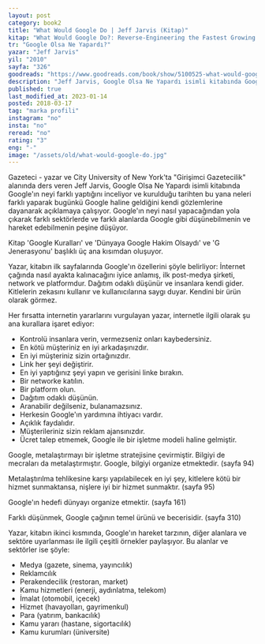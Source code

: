 ```yaml
---
layout: post  
category: book2  
title: "What Would Google Do | Jeff Jarvis (Kitap)"  
kitap: "What Would Google Do?: Reverse-Engineering the Fastest Growing Company in the History of the World"  
tr: "Google Olsa Ne Yapardı?"  
yazar: "Jeff Jarvis"  
yil: "2010"  
sayfa: "326"  
goodreads: "https://www.goodreads.com/book/show/5100525-what-would-google-do"
description: "Jeff Jarvis, Google Olsa Ne Yapardı isimli kitabında Google'ın neyi farklı yaptığını kendi gözlemlerine dayanarak açıklıyor."
published: true
last_modified_at: 2023-01-14
posted: 2018-03-17
tag: "marka profili"
instagram: "no"
insta: "no"
reread: "no"
rating: "3"
eng: "-"
image: "/assets/old/what-would-google-do.jpg"
---
```


Gazeteci - yazar ve City University of New York'ta "Girişimci Gazetecilik" alanında ders veren Jeff Jarvis, Google Olsa Ne Yapardı isimli kitabında Google'ın neyi farklı yaptığını inceliyor ve kurulduğu tarihten bu yana neleri farklı yaparak bugünkü Google haline geldiğini kendi gözlemlerine dayanarak açıklamaya çalışıyor. Google'ın neyi nasıl yapacağından yola çıkarak farklı sektörlerde ve farklı alanlarda Google gibi düşünebilmenin ve hareket edebilmenin peşine düşüyor.  
  
Kitap 'Google Kuralları' ve 'Dünyaya Google Hakim Olsaydı' ve 'G Jenerasyonu' başlıklı üç ana kısımdan oluşuyor.  
  
Yazar, kitabın ilk sayfalarında Google'ın özellerini şöyle belirliyor: İnternet çağında nasıl ayakta kalınacağını iyice anlamış, ilk post-medya şirketi, network ve platformdur. Dağıtım odaklı düşünür ve insanlara kendi gider. Kitlelerin zekasını kullanır ve kullanıcılarına saygı duyar. Kendini bir ürün olarak görmez.  
  
Her fırsatta internetin yararlarını vurgulayan yazar, internetle ilgili olarak şu ana kurallara işaret ediyor:  
  
- Kontrolü insanlara verin, vermezseniz onları kaybedersiniz.  
- En kötü müşteriniz en iyi arkadaşınızdır.  
- En iyi müşteriniz sizin ortağınızdır.  
- Link her şeyi değiştirir.  
- En iyi yaptığınız şeyi yapın ve gerisini linke bırakın.  
- Bir networke katılın.  
- Bir platform olun.  
- Dağıtım odaklı düşünün.  
- Aranabilir değilseniz, bulanamazsınız.  
- Herkesin Google'ın yardımına ihtiyacı vardır.  
- Açıklık faydalıdır.  
- Müşterileriniz sizin reklam ajansınızdır.  
- Ücret talep etmemek, Google ile bir işletme modeli haline gelmiştir.  
  
Google, metalaştırmayı bir işletme stratejisine çevirmiştir. Bilgiyi de mecraları da metalaştırmıştır. Google, bilgiyi organize etmektedir. (sayfa 94)  
  
Metalaştırılma tehlikesine karşı yapılabilecek en iyi şey, kitlelere kötü bir hizmet sunmaktansa, nişlere iyi bir hizmet sunmaktır. (sayfa 95)
  
Google'ın hedefi dünyayı organize etmektir. (sayfa 161)  
  
Farklı düşünmek, Google çağının temel ürünü ve becerisidir. (sayfa 310)  
  
Yazar, kitabın ikinci kısmında, Google'ın hareket tarzının, diğer alanlara ve sektöre uyarlanması ile ilgili çeşitli örnekler paylaşıyor. Bu alanlar ve sektörler ise şöyle:  
  
- Medya (gazete, sinema, yayıncılık)  
- Reklamcılık  
- Perakendecilik (restoran, market)  
- Kamu hizmetleri (enerji, aydınlatma, telekom)  
- İmalat (otomobil, içecek)  
- Hizmet (havayolları, gayrimenkul)  
- Para (yatırım, bankacılık)  
- Kamu yararı (hastane, sigortacılık)  
- Kamu kurumları (üniversite)  
  
